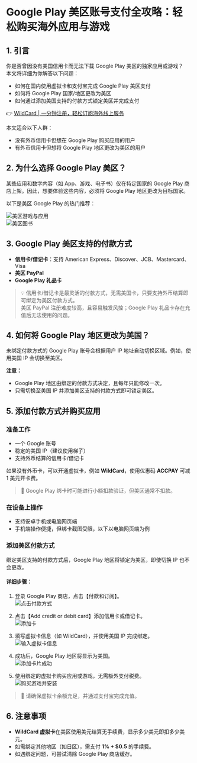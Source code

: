 # Google Play 美区账号支付全攻略：轻松购买海外应用与游戏

## 1. 引言

你是否曾因没有美国信用卡而无法下载 Google Play 美区的独家应用或游戏？  
本文将详细为你解答以下问题：  
- 如何在国内使用虚拟卡和支付宝完成 Google Play 美区支付  
- 如何将 Google Play 国家/地区更改为美区  
- 如何通过添加美国支持的付款方式锁定美区并完成支付  

👉 [WildCard | 一分钟注册，轻松订阅海外线上服务](https://bbtdd.com/WildCard)

本文适合以下人群：  
- 没有外币信用卡但想在 Google Play 购买应用的用户  
- 有外币信用卡但想将 Google Play 地区更改为美区的用户  

## 2. 为什么选择 Google Play 美区？

某些应用和数字内容（如 App、游戏、电子书）仅在特定国家的 Google Play 商店上架。因此，想要体验这些内容，必须将 Google Play 地区更改为目标国家。  

以下是美区 Google Play 的热门推荐：  

![美区游戏与应用](https://bbtdd.com/img/2035643719537.webp)  
![美区图书](https://bbtdd.com/img/04420268095860.webp)  

## 3. Google Play 美区支持的付款方式

- **信用卡/借记卡**：支持 American Express、Discover、JCB、Mastercard、Visa  
- **美区 PayPal**  
- **Google Play 礼品卡**  

> 💡 信用卡/借记卡是最灵活的付款方式，无需美国卡，只要支持外币结算即可绑定为美区付款方式。  
> 美区 PayPal 注册难度较高，且容易触发风控；Google Play 礼品卡存在充值后无法使用的问题。  

## 4. 如何将 Google Play 地区更改为美国？

未绑定付款方式的 Google Play 账号会根据用户 IP 地址自动切换区域。例如，使用美国 IP 会切换至美区。  

**注意：**  
- Google Play 地区由绑定的付款方式决定，且每年只能修改一次。  
- 只需切换至美国 IP 并添加美区支持的付款方式即可锁定美区。  

## 5. 添加付款方式并购买应用

### 准备工作

- 一个 Google 账号  
- 稳定的美国 IP（建议使用梯子）  
- 支持外币结算的信用卡/借记卡  

如果没有外币卡，可以开通虚拟卡，例如 **WildCard**，使用优惠码 **ACCPAY** 可减 1 美元开卡费。  

> 🔔 Google Play 绑卡时可能进行小额扣款验证，但美区通常不扣款。  

### 在设备上操作

- 支持安卓手机或电脑网页端  
- 手机端操作便捷，但绑卡截图受限，以下以电脑网页端为例  

### 添加美区付款方式

绑定美区支持的付款方式后，Google Play 地区将锁定为美区，即使切换 IP 也不会更改。  

#### 详细步骤：

1. 登录 Google Play 商店，点击【付款和订阅】。  
![点击付款方式](https://bbtdd.com/img/205748642346868.webp)  

2. 点击【Add credit or debit card】添加信用卡或借记卡。  
![添加卡](https://bbtdd.com/img/2565088317962374.webp)  

3. 填写虚拟卡信息（如 WildCard），并使用美国 IP 完成绑定。  
![输入虚拟卡信息](https://bbtdd.com/img/534512602.webp)  

4. 成功后，Google Play 地区将显示为美国。  
![添加卡片成功](https://bbtdd.com/img/568974669219.webp)  

5. 使用绑定的虚拟卡购买应用或游戏，无需额外支付税费。  
![购买游戏并安装](https://bbtdd.com/img/7330553201822.webp)  

> 🔔 请确保虚拟卡余额充足，并通过支付宝完成充值。  

## 6. 注意事项

- **WildCard 虚拟卡**在美区使用美元结算无手续费，显示多少美元即扣多少美元。  
- 如需绑定其他地区（如日区），需支付 **1% + $0.5** 的手续费。  
- 如遇绑定问题，可尝试清除 Google Play 商店缓存。